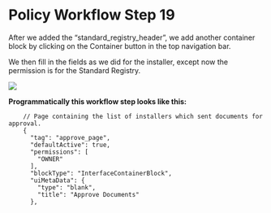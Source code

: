 # Policy Workflow Step 19

After we added the “standard\_registry\_header”, we add another container block by clicking on the Container button in the top navigation bar.

We then fill in the fields as we did for the installer, except now the permission is for the Standard Registry.

![](../.gitbook/assets/PW\_24.png)

**Programmatically this workflow step looks like this:**

```
    // Page containing the list of installers which sent documents for approval.
    {
      "tag": "approve_page",
      "defaultActive": true,
      "permissions": [
        "OWNER"
      ],
      "blockType": "InterfaceContainerBlock",
      "uiMetaData": {
        "type": "blank",
        "title": "Approve Documents"
      },
```
